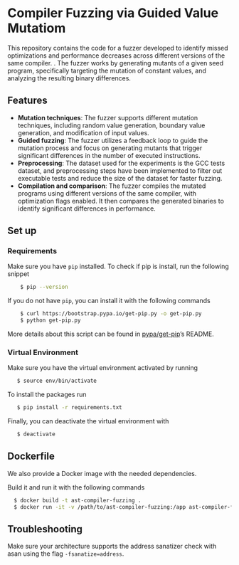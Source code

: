 # **Compiler Fuzzing via Guided Value Mutatiom**

This repository contains the code for a fuzzer developed to identify missed optimizations and performance decreases across different versions of the same compiler. . The fuzzer works by generating mutants of a given seed program, specifically targeting the mutation of constant values, and analyzing the resulting binary differences.

## **Features**

- **Mutation techniques**: The fuzzer supports different mutation techniques, including random value generation, boundary value generation, and modification of input values.
- **Guided fuzzing**: The fuzzer utilizes a feedback loop to guide the mutation process and focus on generating mutants that trigger significant differences in the number of executed instructions.
- **Preprocessing**: The dataset used for the experiments is the GCC tests dataset, and preprocessing steps have been implemented to filter out executable tests and reduce the size of the dataset for faster fuzzing.
- **Compilation and comparison**: The fuzzer compiles the mutated programs using different versions of the same compiler, with optimization flags enabled. It then compares the generated binaries to identify significant differences in performance.


## **Set up**

### **Requirements**
Make sure you have `pip` installed. To check if pip is install, run the following snippet 
```bash
    $ pip --version
```

If you do not have `pip`, you can install it with the following commands
```bash 
    $ curl https://bootstrap.pypa.io/get-pip.py -o get-pip.py
    $ python get-pip.py
```

More details about this script can be found in [pypa/get-pip](https://github.com/pypa/get-pip)’s README.

### **Virtual Environment**

Make sure you have the virtual environment activated by running
```bash
   $ source env/bin/activate
```

To install the packages run
```bash 
   $ pip install -r requirements.txt
```

Finally, you can deactivate the virtual environment with

```bash
   $ deactivate
```

## **Dockerfile**
We also provide a Docker image with the needed dependencies.

Build it and run it with the following commands

```bash
  $ docker build -t ast-compiler-fuzzing .
  $ docker run -it -v /path/to/ast-compiler-fuzzing:/app ast-compiler-fuzzing
```

##  **Troubleshooting**

Make sure your architecture supports the address sanatizer check with asan using the flag `-fsanatize=address`.
